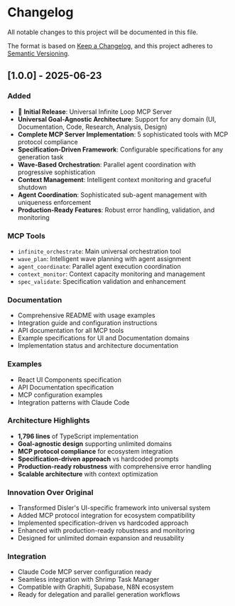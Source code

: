 # Changelog

All notable changes to this project will be documented in this file.

The format is based on [Keep a Changelog](https://keepachangelog.com/en/1.0.0/),
and this project adheres to [Semantic Versioning](https://semver.org/spec/v2.0.0.html).

## [1.0.0] - 2025-06-23

### Added
- 🚀 **Initial Release**: Universal Infinite Loop MCP Server
- **Universal Goal-Agnostic Architecture**: Support for any domain (UI, Documentation, Code, Research, Analysis, Design)
- **Complete MCP Server Implementation**: 5 sophisticated tools with MCP protocol compliance
- **Specification-Driven Framework**: Configurable specifications for any generation task
- **Wave-Based Orchestration**: Parallel agent coordination with progressive sophistication
- **Context Management**: Intelligent context monitoring and graceful shutdown
- **Agent Coordination**: Sophisticated sub-agent management with uniqueness enforcement
- **Production-Ready Features**: Robust error handling, validation, and monitoring

### MCP Tools
- `infinite_orchestrate`: Main universal orchestration tool
- `wave_plan`: Intelligent wave planning with agent assignment
- `agent_coordinate`: Parallel agent execution coordination  
- `context_monitor`: Context capacity monitoring and management
- `spec_validate`: Specification validation and enhancement

### Documentation
- Comprehensive README with usage examples
- Integration guide and configuration instructions
- API documentation for all MCP tools
- Example specifications for UI and Documentation domains
- Implementation status and architecture documentation

### Examples
- React UI Components specification
- API Documentation specification  
- MCP configuration examples
- Integration patterns with Claude Code

### Architecture Highlights
- **1,796 lines** of TypeScript implementation
- **Goal-agnostic design** supporting unlimited domains
- **MCP protocol compliance** for ecosystem integration
- **Specification-driven approach** vs hardcoded prompts
- **Production-ready robustness** with comprehensive error handling
- **Scalable architecture** with context optimization

### Innovation Over Original
- Transformed Disler's UI-specific framework into universal system
- Added MCP protocol integration for ecosystem compatibility
- Implemented specification-driven vs hardcoded approach
- Enhanced with production-ready robustness and monitoring
- Designed for unlimited domain expansion and reusability

### Integration
- Claude Code MCP server configuration ready
- Seamless integration with Shrimp Task Manager
- Compatible with Graphiti, Supabase, N8N ecosystem
- Ready for delegation and parallel generation workflows